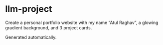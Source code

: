 # llm-project

Create a personal portfolio website with my name “Atul Raghav”, a glowing gradient background, and 3 project cards.

Generated automatically.